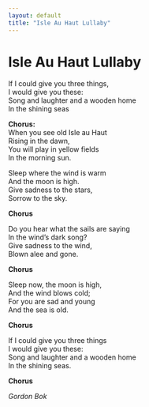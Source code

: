 ```yaml
---
layout: default
title: "Isle Au Haut Lullaby"
---
```


# Isle Au Haut Lullaby

If I could give you three things,  
I would give you these:  
Song and laughter and a wooden home  
In the shining seas  

**Chorus:**  
When you see old Isle au Haut  
Rising in the dawn,  
You will play in yellow fields  
In the morning sun.  

Sleep where the wind is warm  
And the moon is high.  
Give sadness to the stars,  
Sorrow to the sky.  

**Chorus**  

Do you hear what the sails are saying  
In the wind’s dark song?  
Give sadness to the wind,  
Blown alee and gone.  

**Chorus**  

Sleep now, the moon is high,  
And the wind blows cold;  
For you are sad and young  
And the sea is old.  

**Chorus**  

If I could give you three things  
I would give you these:  
Song and laughter and a wooden home  
In the shining seas.  

**Chorus**  

*Gordon Bok*
